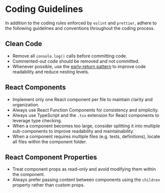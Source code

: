 # Coding Guidelines

In addition to the coding rules enforced by `eslint` and `prettier`, adhere to the following guidelines and conventions
throughout the coding process.

## Clean Code

- Remove all `console.log()` calls before committing code.
- Commented-out code should be removed and not committed.
- Whenever possible, use the
  [early-return pattern](https://gomakethings.com/the-early-return-pattern-in-javascript/#what-is-the-early-return-pattern)
  to improve code readability and reduce nesting levels.

## React Components

- Implement only one React component per file to maintain clarity and organization.
- Always use React Function Components for consistency and simplicity.
- Always use TypeScript and the `.tsx` extension for React components to leverage type checking.
- When a component becomes too large, consider splitting it into multiple sub-components to improve readability and
  maintainability.
- When a component requires multiple files (e.g. tests, definitions), locate all files within the component folder.

## React Component Properties

- Treat component props as read-only and avoid modifying them within the component.
- Always prefer passing content between components using the `children` property rather than custom props.
